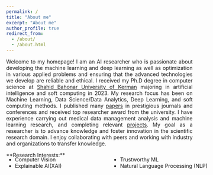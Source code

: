 ```yaml
---
permalink: /
title: "About me"
excerpt: "About me"
author_profile: true
redirect_from: 
  - /about/
  - /about.html
---
```

<p align="justify"> Welcome to my homepage! I am an AI researcher who is passionate about developing the machine learning and deep learning as well as optimization in various applied problems and ensuring that the advanced technologies we develop are reliable and ethical.
  I received my Ph.D degree in computer science at <a href="https://uk.ac.ir/">Shahid Bahonar University of Kerman</a> majoring in artificial intelligence and soft computing in 2023. My research focus has been on Machine Learning, Data Science/Data Analytics, Deep Learning, and soft computing methods.
I published many <a href="https://scholar.google.com/citations?user=dH-0GtkAAAAJ&hl=en">papers</a> in prestigious journals and conferences and received top researcher award from the university. I have experience carrying out medical data management analysis and machine learning research, and completing relevant  <a href="https://zahra-asghari.github.io/talks/">projects</a>. My goal as a researcher is to advance knowledge and foster innovation in the scientific research domain. I enjoy collaborating with peers and working with industry and organizations to transfer knowledge.</p>
**Research Interests:**
<style>
.farsi { font-family:PERSWEB; font-weight: bold; font-size:11pt; }
.header-color { color:#0f2b46; }
.twocol { columns: 2 }
ul.twocol { width: 110%; }
</style>
<ul class='twocol' style="margin-top: -1%;" markdown='1'>
<li> Computer Vision</li>
<li> Explainable AI(XAI)</li>
<li> Trustworthy ML</li>
<li> Natural Language Processing (NLP)</li>
</ul>

